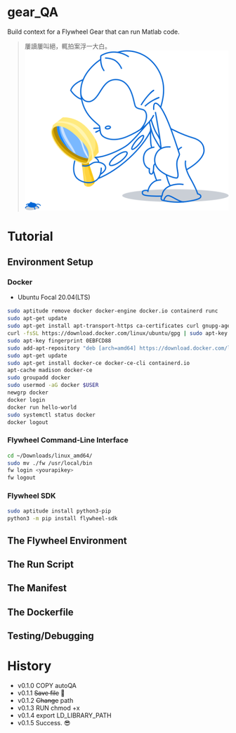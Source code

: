 # gear_QA
Build context for a Flywheel Gear that can run Matlab code.
> 屢讀屢叫絕，輒拍案浮一大白。 ![image](img/looking.svg)


# Tutorial

## Environment Setup
### Docker
  * Ubuntu Focal 20.04(LTS)
```bash
sudo aptitude remove docker docker-engine docker.io containerd runc
sudo apt-get update
sudo apt-get install apt-transport-https ca-certificates curl gnupg-agen software-properties-common
curl -fsSL https://download.docker.com/linux/ubuntu/gpg | sudo apt-key add -
sudo apt-key fingerprint 0EBFCD88
sudo add-apt-repository "deb [arch=amd64] https://download.docker.com/linux/ubuntu $(lsb_release -cs) stable"
sudo apt-get update
sudo apt-get install docker-ce docker-ce-cli containerd.io
apt-cache madison docker-ce
sudo groupadd docker
sudo usermod -aG docker $USER
newgrp docker
docker login
docker run hello-world
sudo systemctl status docker
docker logout
```
### Flywheel Command-Line Interface
```bash
cd ~/Downloads/linux_amd64/
sudo mv ./fw /usr/local/bin
fw login <yourapikey>
fw logout
```
### Flywheel SDK
```bash
sudo aptitude install python3-pip
python3 -m pip install flywheel-sdk
```
## The Flywheel Environment

## The Run Script

## The Manifest

## The Dockerfile

## Testing/Debugging


# History
  * v0.1.0 COPY autoQA
  * v0.1.1 ~~Save file~~ :shit:
  * v0.1.2 ~~Change~~ path
  * v0.1.3 RUN chmod +x
  * v0.1.4 export LD_LIBRARY_PATH
  * v0.1.5 Success. :sunglasses:
